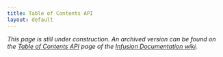 ```yaml
---
title: Table of Contents API
layout: default
---
```


_This page is still under construction. An archived version can be found on the [Table of Contents API](http://wiki.fluidproject.org/display/docs/Table+of+Contents+API) page of the [Infusion Documentation wiki](http://wiki.fluidproject.org/display/docs/Infusion+Documentation)._ 
